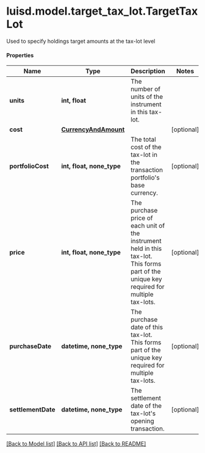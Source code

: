 # luisd.model.target_tax_lot.TargetTaxLot

Used to specify holdings target amounts at the tax-lot level

#### Properties
Name | Type | Description | Notes
------------ | ------------- | ------------- | -------------
**units** | **int, float** | The number of units of the instrument in this tax-lot. | 
**cost** | [**CurrencyAndAmount**](CurrencyAndAmount.md) |  | [optional] 
**portfolioCost** | **int, float, none_type** | The total cost of the tax-lot in the transaction portfolio&#x27;s base currency. | [optional] 
**price** | **int, float, none_type** | The purchase price of each unit of the instrument held in this tax-lot. This forms part of the unique key required for multiple tax-lots. | [optional] 
**purchaseDate** | **datetime, none_type** | The purchase date of this tax-lot. This forms part of the unique key required for multiple tax-lots. | [optional] 
**settlementDate** | **datetime, none_type** | The settlement date of the tax-lot&#x27;s opening transaction. | [optional] 

[[Back to Model list]](../../README.md#documentation-for-models) [[Back to API list]](../../README.md#documentation-for-api-endpoints) [[Back to README]](../../README.md)

